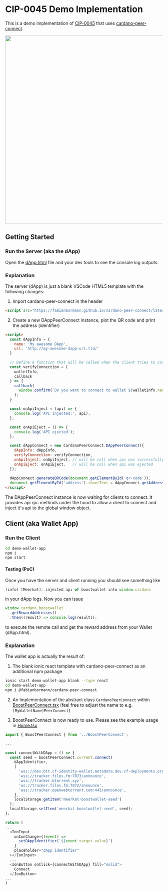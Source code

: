 # CIP-0045 Demo Implementation

This is a demo implementation of [CIP-0045](https://github.com/cardano-foundation/CIPs/pull/395) that uses [cardano-peer-connect](https://github.com/fabianbormann/cardano-peer-connect).

<img src="https://user-images.githubusercontent.com/1525818/209772566-54ac650b-efb2-4f84-8f7b-eaeedb6f5f90.gif" width="600" />

## Getting Started

### Run the Server (aka the dApp)

Open the [dApp.html](./dApp.html) file and your dev tools to see the console log outputs.

### Explanation

The server (dApp) is just a blank VSCode HTML5 template with the following changes:

1. Import cardano-peer-connect in the header

```html
<script src="https://fabianbormann.github.io/cardano-peer-connect/latest/index.js"></script>
```

2. Create a new DAppPeerConnect instance, plot the QR code and print the address (identifier)

```html
<script>
  const dAppInfo = {
    name: 'My awesome DApp',
    url: 'http://my-awesome-dapp-url.tld/'
  }

  // Define a function that will be called when the client tries to connect to your DApp.
  const verifyConnection = (
    walletInfo,
    callback
  ) => {
    callback(
      window.confirm(`Do you want to connect to wallet ${walletInfo.name} (${walletInfo.address})?`)
    );
  }

  const onApiInject = (api) => {
    console.log('API injected:', api);
  };

  const onApiEject = () => {
    console.log('API ejected');
  };

  const dAppConnect = new CardanoPeerConnect.DAppPeerConnect({
    dAppInfo: dAppInfo,
    verifyConnection: verifyConnection,
    onApiInject: onApiInject, // will be call when api was successfully injected
    onApiEject: onApiEject,   // will be call when api was ejected
  });
  
  dAppConnect.generateQRCode(document.getElementById('qr-code'));
  document.getElementById('address').innerText = dAppConnect.getAddress();
</script>
```

The DAppPeerConnect instance is now waiting for clients to connect. It provides api rpc methods under the hood to allow a client to connect and inject it's api to the global window object.

## Client (aka Wallet App)

### Run the Client

```zsh
cd demo-wallet-app
npm i
npm start
```

#### Testing (PoC)

Once you have the server and client running you should see something like

```js
[info] [Meerkat]: injected api of boostwallet into window.cardano
```

in your dApp logs. Now you can issue

```js
window.cardano.boostwallet
  .getRewardAddresses()
  .then((result) => console.log(result));
```

to execute the remote call and get the reward address from your Wallet (dApp.html).

### Explanation

The wallet app is actually the result of:

1. The blank ionic react template with cardano-peer-connect as an additional npm package

```zsh
ionic start demo-wallet-app blank --type react
cd demo-wallet-app
npm i @fabianbormann/cardano-peer-connect
```

2. An Implementation of the abstract class `CardanoPeerConnect` within [BoostPeerConnect.tsx](./demo-wallet-app/src/BoostPeerConnect.tsx) (feel free to adjust the name to e.g. `[MyWalletName]PeerConnect`)

3. BoostPeerConnect is now ready to use. Please see the example usage in [Home.tsx](./demo-wallet-app/src/pages/Home.tsx)

```ts
import { BoostPeerConnect } from '../BoostPeerConnect';

...

const connectWithDApp = () => {
  const seed = boostPeerConnect.current.connect(
    dAppIdentifier,
    [
      'wss://dev.btt.cf-identity-wallet.metadata.dev.cf-deployments.org',
      'wss://tracker.files.fm:7073/announce',
      'wss://tracker.btorrent.xyz',
      'ws://tracker.files.fm:7072/announce',
      'wss://tracker.openwebtorrent.com:443/announce',
    ],
    localStorage.getItem('meerkat-boostwallet-seed')
  );
  localStorage.setItem('meerkat-boostwallet-seed', seed);
};

return (
...
  <IonInput
    onIonChange={(event) =>
      setDAppIdentifier(`${event.target.value}`)
    }
    placeholder="dApp identifier"
  ></IonInput>
  ...
  <IonButton onClick={connectWithDApp} fill="solid">
    Connect
  </IonButton>
...
)

```
